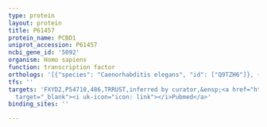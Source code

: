 ```yaml
---
type: protein
layout: protein
title: P61457
protein_name: PCBD1
uniprot_accession: P61457
ncbi_gene_id: '5092'
organism: Homo sapiens
function: transcription factor
orthologs: '[{"species": "Caenorhabditis elegans", "id": ["Q9TZH6"]}, {"species": "Mus musculus", "id": ["P61458"]}, {"species": "Rattus norvegicus", "id": ["P61459"]}]'
tfs: ''
targets: 'FXYD2,P54710,486,TRRUST,inferred by curator,&ensp;<a href="https://www.ncbi.nlm.nih.gov/pubmed/?term=29087512%5Buid%5D+OR+24204001%5Buid%5D"
  target="_blank"><i uk-icon="icon: link"></i>Pubmed</a>'
binding_sites: ''

---
```

